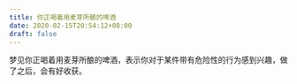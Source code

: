 ```yaml
---
title: 你正喝着用麦芽所酿的啤酒
date: 2020-02-15T20:54:12+08:00
draft: false
---
```


梦见你正喝着用麦芽所酿的啤酒，表示你对于某件带有危险性的行为感到兴趣，做了之后，会有好收获。

